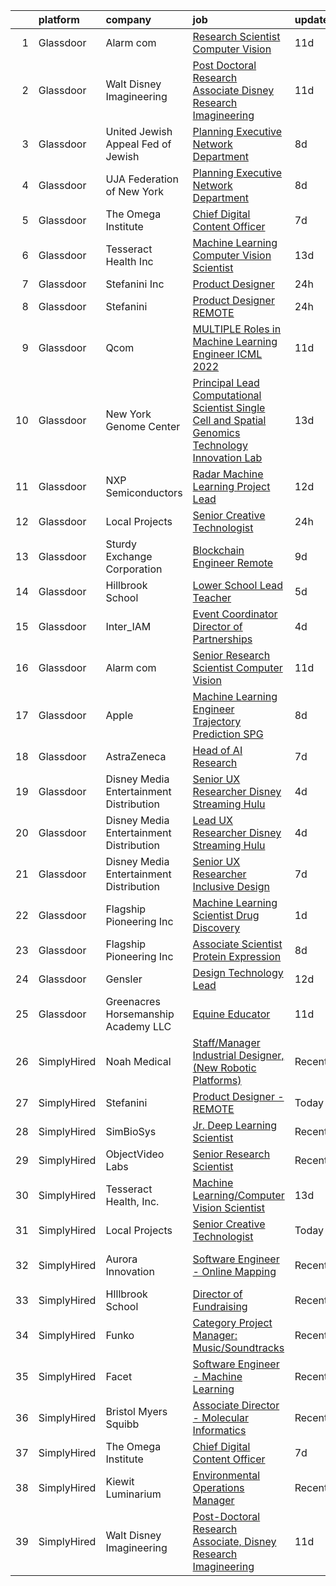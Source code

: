 

|    | platform    | company                                   | job                                                                                                                                                                                                                                                                                                                                                                                                                                                                                                                                                                                                                                                                                                                                                                                                                                                                                                                                                                                                                                                                                                                                                                                                                                                                                                                                                              | update_time   | location                       |
|---:|:------------|:------------------------------------------|:-----------------------------------------------------------------------------------------------------------------------------------------------------------------------------------------------------------------------------------------------------------------------------------------------------------------------------------------------------------------------------------------------------------------------------------------------------------------------------------------------------------------------------------------------------------------------------------------------------------------------------------------------------------------------------------------------------------------------------------------------------------------------------------------------------------------------------------------------------------------------------------------------------------------------------------------------------------------------------------------------------------------------------------------------------------------------------------------------------------------------------------------------------------------------------------------------------------------------------------------------------------------------------------------------------------------------------------------------------------------|:--------------|:-------------------------------|
|  1 | Glassdoor   | Alarm com                                 | [Research Scientist   Computer Vision](https://www.glassdoor.com/partner/jobListing.htm?pos=119&ao=1136043&s=58&guid=000001823e6981afafe4bbd06a31815e&src=GD_JOB_AD&t=SR&vt=w&ea=1&cs=1_858bd65b&cb=1658904478428&jobListingId=1008008961661&jrtk=3-0-1g8v6j0f52inh001-1g8v6j0fki9ip800-a3630e76beea8a0b-)                                                                                                                                                                                                                                                                                                                                                                                                                                                                                                                                                                                                                                                                                                                                                                                                                                                                                                                                                                                                                                                       | 11d           | Tysons Corner, VA              |
|  2 | Glassdoor   | Walt Disney Imagineering                  | [Post Doctoral Research Associate  Disney Research Imagineering](https://www.glassdoor.com/partner/jobListing.htm?pos=108&ao=1136043&s=58&guid=000001823e6981afafe4bbd06a31815e&src=GD_JOB_AD&t=SR&vt=w&cs=1_5c7c288d&cb=1658904478428&jobListingId=1008007915243&jrtk=3-0-1g8v6j0f52inh001-1g8v6j0fki9ip800-f4bce9b9b736aac7-)                                                                                                                                                                                                                                                                                                                                                                                                                                                                                                                                                                                                                                                                                                                                                                                                                                                                                                                                                                                                                                  | 11d           | Glendale, CA                   |
|  3 | Glassdoor   | United Jewish Appeal Fed of Jewish        | [Planning Executive  Network Department](https://www.glassdoor.com/partner/jobListing.htm?pos=104&ao=1136043&s=58&guid=000001823e6981afafe4bbd06a31815e&src=GD_JOB_AD&t=SR&vt=w&cs=1_331da9b9&cb=1658904478427&jobListingId=1008012498594&jrtk=3-0-1g8v6j0f52inh001-1g8v6j0fki9ip800-827eec7eb3315568-)                                                                                                                                                                                                                                                                                                                                                                                                                                                                                                                                                                                                                                                                                                                                                                                                                                                                                                                                                                                                                                                          | 8d            | New York, NY                   |
|  4 | Glassdoor   | UJA Federation of New York                | [Planning Executive  Network Department](https://www.glassdoor.com/partner/jobListing.htm?pos=111&ao=1136043&s=58&guid=000001823e6981afafe4bbd06a31815e&src=GD_JOB_AD&t=SR&vt=w&cs=1_0939b050&cb=1658904478428&jobListingId=1008012544382&jrtk=3-0-1g8v6j0f52inh001-1g8v6j0fki9ip800-58ad51c3a85b4340-)                                                                                                                                                                                                                                                                                                                                                                                                                                                                                                                                                                                                                                                                                                                                                                                                                                                                                                                                                                                                                                                          | 8d            | New York, NY                   |
|  5 | Glassdoor   | The Omega Institute                       | [Chief Digital Content Officer](https://www.glassdoor.com/partner/jobListing.htm?pos=121&ao=1136043&s=58&guid=000001823e6981afafe4bbd06a31815e&src=GD_JOB_AD&t=SR&vt=w&ea=1&cs=1_8659170a&cb=1658904478428&jobListingId=1008015033930&jrtk=3-0-1g8v6j0f52inh001-1g8v6j0fki9ip800-9e0395aef8d12c95-)                                                                                                                                                                                                                                                                                                                                                                                                                                                                                                                                                                                                                                                                                                                                                                                                                                                                                                                                                                                                                                                              | 7d            | Rhinebeck, NY                  |
|  6 | Glassdoor   | Tesseract Health  Inc                     | [Machine Learning Computer Vision Scientist](https://www.glassdoor.com/partner/jobListing.htm?pos=102&ao=1136043&s=58&guid=000001823e6981afafe4bbd06a31815e&src=GD_JOB_AD&t=SR&vt=w&ea=1&cs=1_7060c1df&cb=1658904478427&jobListingId=1008002710891&jrtk=3-0-1g8v6j0f52inh001-1g8v6j0fki9ip800-fd7670455c9a02f9-)                                                                                                                                                                                                                                                                                                                                                                                                                                                                                                                                                                                                                                                                                                                                                                                                                                                                                                                                                                                                                                                 | 13d           | Remote                         |
|  7 | Glassdoor   | Stefanini  Inc                            | [Product Designer](https://www.glassdoor.com/partner/jobListing.htm?pos=118&ao=1136043&s=58&guid=000001823e6981afafe4bbd06a31815e&src=GD_JOB_AD&t=SR&vt=w&ea=1&cs=1_64a0362a&cb=1658904478428&jobListingId=1008031986155&jrtk=3-0-1g8v6j0f52inh001-1g8v6j0fki9ip800-f3472082e5f64a8b-)                                                                                                                                                                                                                                                                                                                                                                                                                                                                                                                                                                                                                                                                                                                                                                                                                                                                                                                                                                                                                                                                           | 24h           | Dearborn, MI                   |
|  8 | Glassdoor   | Stefanini                                 | [Product Designer   REMOTE](https://www.glassdoor.com/partner/jobListing.htm?pos=103&ao=1136043&s=58&guid=000001823e6981afafe4bbd06a31815e&src=GD_JOB_AD&t=SR&vt=w&ea=1&cs=1_9ea661db&cb=1658904478427&jobListingId=1008031185723&jrtk=3-0-1g8v6j0f52inh001-1g8v6j0fki9ip800-603b02cc24df940a-)                                                                                                                                                                                                                                                                                                                                                                                                                                                                                                                                                                                                                                                                                                                                                                                                                                                                                                                                                                                                                                                                  | 24h           | Remote                         |
|  9 | Glassdoor   | Qcom                                      | [MULTIPLE Roles in Machine Learning Engineer ICML 2022](https://www.glassdoor.com/partner/jobListing.htm?pos=117&ao=1136043&s=58&guid=000001823e6981afafe4bbd06a31815e&src=GD_JOB_AD&t=SR&vt=w&cs=1_a119b95f&cb=1658904478428&jobListingId=1008008312368&jrtk=3-0-1g8v6j0f52inh001-1g8v6j0fki9ip800-54bf61d0ed1361c2-)                                                                                                                                                                                                                                                                                                                                                                                                                                                                                                                                                                                                                                                                                                                                                                                                                                                                                                                                                                                                                                           | 11d           | San Diego, CA                  |
| 10 | Glassdoor   | New York Genome Center                    | [Principal Lead Computational Scientist  Single Cell and Spatial Genomics   Technology Innovation Lab](https://www.glassdoor.com/partner/jobListing.htm?pos=112&ao=1136043&s=58&guid=000001823e6981afafe4bbd06a31815e&src=GD_JOB_AD&t=SR&vt=w&ea=1&cs=1_857187ef&cb=1658904478428&jobListingId=1008004154570&jrtk=3-0-1g8v6j0f52inh001-1g8v6j0fki9ip800-8d456020028afd44-)                                                                                                                                                                                                                                                                                                                                                                                                                                                                                                                                                                                                                                                                                                                                                                                                                                                                                                                                                                                       | 13d           | New York, NY                   |
| 11 | Glassdoor   | NXP Semiconductors                        | [Radar Machine Learning Project Lead](https://www.glassdoor.com/partner/jobListing.htm?pos=124&ao=1136043&s=58&guid=000001823e6981afafe4bbd06a31815e&src=GD_JOB_AD&t=SR&vt=w&cs=1_bfec2ebe&cb=1658904478431&jobListingId=1008005614467&jrtk=3-0-1g8v6j0f52inh001-1g8v6j0fki9ip800-b4c322399e7e5b99-)                                                                                                                                                                                                                                                                                                                                                                                                                                                                                                                                                                                                                                                                                                                                                                                                                                                                                                                                                                                                                                                             | 12d           | San Jose, CA                   |
| 12 | Glassdoor   | Local Projects                            | [Senior Creative Technologist](https://www.glassdoor.com/partner/jobListing.htm?pos=101&ao=1110586&s=58&guid=000001823e6981afafe4bbd06a31815e&src=GD_JOB_AD&t=SR&vt=w&cs=1_1b1e803c&cb=1658904478426&jobListingId=1008030766533&cpc=334ABAF5D42DC775&jrtk=3-0-1g8v6j0f52inh001-1g8v6j0fki9ip800-7ede5dd989728759--6NYlbfkN0DG4ntHtB_rMsnfhgmnSvK2brktLme1L4SiDeJjQ-izrVOLqRJ5-yjEhSyAj73O13QFLJD7297U5ghhJjmTLwGHRfByG77ocZvB6Ip771Llp25uzQ4giVPdZSUGOBFth3Ubbs807suaGwu2rTuGavebJx19yNa0biIz4qW_28PiUIKOU99cdTBj3nIr6fQVjdPNVkWfmuyrBiWTA-lECyEieN2sQtg-G1dJUSaB_ESk21_KMaG6dWB8jdH4uW6WmF2Xt01d4Iacz7rSRItH47w_SMo3aM5UtJnGRu8mlorFgrItiV_XtJZD0uXDUBsnxkveN8gYPxgMgy52-yNq2Ln0JTBQSHFt47o2CnnsaYPjjAP9O94nY44-JufnFk5EB5NhjLqHDBH2JXyCx6sEwqtRdZ2JNqo2-0BjHwP98UCw1XmFLv2hBGpbVloT3gN6WAhjFyYIr8AAFKYG4teWS62zKdBb4Uq6CJt4Yf7f2H4DSCOp4O4U1QxsR2XiNjEkMXt7XrSy-6X1TB3Nrlc0rDNyXMdXzrZrIc8TCRvUaUstWbUK5YX1UCDch-1HK7NacFb5IUZvP30hO8MTz8D-ifuuo6ul5IRVQA4dC9Uu-w76cS2TVEziPkQOTx54dD-G3Q2nybjN4P7UOiwjyh4OKQzRKgRS6gykVb3YWjQj_Qu31-ju0l8D8y3Y1qoz7VMfZpI5uA8JbtInP2iqJELDndYrOcGraP6KrBCTVT49VTQNWg9FK6iZ4j2wqtqlVD9hdpdV7phpGCFuHqVd9CfdEDE7KZaiyHx3fESQvzygURoNBcOYkapv9mlt-olBoxU4U4Dbv62wNuEVUpHUJZ7hUHF8hBqv7pTTtF9tQd9vrgXs6RYwRzoRd2dvZNyJGJkH0f4oQ5kqnJ-Zkoiq-JULgMLgm2wAuJUYnfSYnnADiCgoIyM4s5bqW8OwmmjdmxmJ6omUJZgH51NerD-PuaN7ThEgRV0-DPvbu4U%3D) | 24h           | New York, NY                   |
| 13 | Glassdoor   | Sturdy Exchange Corporation               | [Blockchain Engineer  Remote ](https://www.glassdoor.com/partner/jobListing.htm?pos=123&ao=1136043&s=58&guid=000001823e6981afafe4bbd06a31815e&src=GD_JOB_AD&t=SR&vt=w&ea=1&cs=1_6ec58536&cb=1658904478429&jobListingId=1008010329731&jrtk=3-0-1g8v6j0f52inh001-1g8v6j0fki9ip800-7d55b355f04952f3-)                                                                                                                                                                                                                                                                                                                                                                                                                                                                                                                                                                                                                                                                                                                                                                                                                                                                                                                                                                                                                                                               | 9d            | Remote                         |
| 14 | Glassdoor   | Hillbrook School                          | [Lower School Lead Teacher](https://www.glassdoor.com/partner/jobListing.htm?pos=122&ao=1136043&s=58&guid=000001823e6981afafe4bbd06a31815e&src=GD_JOB_AD&t=SR&vt=w&cs=1_80f23a1f&cb=1658904478428&jobListingId=1008021188271&jrtk=3-0-1g8v6j0f52inh001-1g8v6j0fki9ip800-e7689760e12dd0a7-)                                                                                                                                                                                                                                                                                                                                                                                                                                                                                                                                                                                                                                                                                                                                                                                                                                                                                                                                                                                                                                                                       | 5d            | Los Gatos, CA                  |
| 15 | Glassdoor   | Inter_IAM                                 | [Event Coordinator   Director of Partnerships](https://www.glassdoor.com/partner/jobListing.htm?pos=115&ao=1136043&s=58&guid=000001823e6981afafe4bbd06a31815e&src=GD_JOB_AD&t=SR&vt=w&ea=1&cs=1_6cc26469&cb=1658904478428&jobListingId=1008022182568&jrtk=3-0-1g8v6j0f52inh001-1g8v6j0fki9ip800-96cec4608558ae4e-)                                                                                                                                                                                                                                                                                                                                                                                                                                                                                                                                                                                                                                                                                                                                                                                                                                                                                                                                                                                                                                               | 4d            | Manhattan                      |
| 16 | Glassdoor   | Alarm com                                 | [Senior Research Scientist   Computer Vision](https://www.glassdoor.com/partner/jobListing.htm?pos=110&ao=1136043&s=58&guid=000001823e6981afafe4bbd06a31815e&src=GD_JOB_AD&t=SR&vt=w&ea=1&cs=1_adf2cf07&cb=1658904478428&jobListingId=1008008961663&jrtk=3-0-1g8v6j0f52inh001-1g8v6j0fki9ip800-2fd33b48625a156d-)                                                                                                                                                                                                                                                                                                                                                                                                                                                                                                                                                                                                                                                                                                                                                                                                                                                                                                                                                                                                                                                | 11d           | Tysons Corner, VA              |
| 17 | Glassdoor   | Apple                                     | [Machine Learning Engineer  Trajectory Prediction   SPG](https://www.glassdoor.com/partner/jobListing.htm?pos=125&ao=1136043&s=58&guid=000001823e6981afafe4bbd06a31815e&src=GD_JOB_AD&t=SR&vt=w&cs=1_0338f368&cb=1658904478431&jobListingId=1008011764350&jrtk=3-0-1g8v6j0f52inh001-1g8v6j0fki9ip800-4d96d8ef89e83ede-)                                                                                                                                                                                                                                                                                                                                                                                                                                                                                                                                                                                                                                                                                                                                                                                                                                                                                                                                                                                                                                          | 8d            | Cupertino, CA                  |
| 18 | Glassdoor   | AstraZeneca                               | [Head of AI Research](https://www.glassdoor.com/partner/jobListing.htm?pos=113&ao=1136043&s=58&guid=000001823e6981afafe4bbd06a31815e&src=GD_JOB_AD&t=SR&vt=w&cs=1_4bf6cfc4&cb=1658904478428&jobListingId=1008013808942&jrtk=3-0-1g8v6j0f52inh001-1g8v6j0fki9ip800-eef59e953d0d7836-)                                                                                                                                                                                                                                                                                                                                                                                                                                                                                                                                                                                                                                                                                                                                                                                                                                                                                                                                                                                                                                                                             | 7d            | Gaithersburg, MD               |
| 19 | Glassdoor   | Disney Media   Entertainment Distribution | [Senior UX Researcher   Disney Streaming  Hulu ](https://www.glassdoor.com/partner/jobListing.htm?pos=116&ao=1136043&s=58&guid=000001823e6981afafe4bbd06a31815e&src=GD_JOB_AD&t=SR&vt=w&cs=1_8433903e&cb=1658904478428&jobListingId=1008022658355&jrtk=3-0-1g8v6j0f52inh001-1g8v6j0fki9ip800-436ebe1d92584707-)                                                                                                                                                                                                                                                                                                                                                                                                                                                                                                                                                                                                                                                                                                                                                                                                                                                                                                                                                                                                                                                  | 4d            | Santa Monica, CA               |
| 20 | Glassdoor   | Disney Media   Entertainment Distribution | [Lead UX Researcher   Disney Streaming  Hulu ](https://www.glassdoor.com/partner/jobListing.htm?pos=109&ao=1136043&s=58&guid=000001823e6981afafe4bbd06a31815e&src=GD_JOB_AD&t=SR&vt=w&cs=1_c3867e21&cb=1658904478428&jobListingId=1008022658381&jrtk=3-0-1g8v6j0f52inh001-1g8v6j0fki9ip800-836576904874088e-)                                                                                                                                                                                                                                                                                                                                                                                                                                                                                                                                                                                                                                                                                                                                                                                                                                                                                                                                                                                                                                                    | 4d            | New York, NY                   |
| 21 | Glassdoor   | Disney Media   Entertainment Distribution | [Senior UX Researcher   Inclusive Design](https://www.glassdoor.com/partner/jobListing.htm?pos=114&ao=1136043&s=58&guid=000001823e6981afafe4bbd06a31815e&src=GD_JOB_AD&t=SR&vt=w&cs=1_7bb9b987&cb=1658904478428&jobListingId=1008014300873&jrtk=3-0-1g8v6j0f52inh001-1g8v6j0fki9ip800-ab12b344d29545fe-)                                                                                                                                                                                                                                                                                                                                                                                                                                                                                                                                                                                                                                                                                                                                                                                                                                                                                                                                                                                                                                                         | 7d            | San Francisco, CA              |
| 22 | Glassdoor   | Flagship Pioneering  Inc                  | [Machine Learning Scientist  Drug Discovery](https://www.glassdoor.com/partner/jobListing.htm?pos=105&ao=1136043&s=58&guid=000001823e6981afafe4bbd06a31815e&src=GD_JOB_AD&t=SR&vt=w&cs=1_93b059b2&cb=1658904478427&jobListingId=1008028988616&jrtk=3-0-1g8v6j0f52inh001-1g8v6j0fki9ip800-711180781a7c4d72-)                                                                                                                                                                                                                                                                                                                                                                                                                                                                                                                                                                                                                                                                                                                                                                                                                                                                                                                                                                                                                                                      | 1d            | Cambridge, MA                  |
| 23 | Glassdoor   | Flagship Pioneering  Inc                  | [Associate Scientist  Protein Expression](https://www.glassdoor.com/partner/jobListing.htm?pos=107&ao=1136043&s=58&guid=000001823e6981afafe4bbd06a31815e&src=GD_JOB_AD&t=SR&vt=w&cs=1_75416ff8&cb=1658904478428&jobListingId=1008012450011&jrtk=3-0-1g8v6j0f52inh001-1g8v6j0fki9ip800-8d69771902506d2f-)                                                                                                                                                                                                                                                                                                                                                                                                                                                                                                                                                                                                                                                                                                                                                                                                                                                                                                                                                                                                                                                         | 8d            | Boston, MA                     |
| 24 | Glassdoor   | Gensler                                   | [Design Technology Lead](https://www.glassdoor.com/partner/jobListing.htm?pos=120&ao=1136043&s=58&guid=000001823e6981afafe4bbd06a31815e&src=GD_JOB_AD&t=SR&vt=w&cs=1_8650d4be&cb=1658904478428&jobListingId=1008006782951&jrtk=3-0-1g8v6j0f52inh001-1g8v6j0fki9ip800-4364c8507631c53c-)                                                                                                                                                                                                                                                                                                                                                                                                                                                                                                                                                                                                                                                                                                                                                                                                                                                                                                                                                                                                                                                                          | 12d           | Baltimore, MD                  |
| 25 | Glassdoor   | Greenacres Horsemanship Academy LLC       | [Equine Educator](https://www.glassdoor.com/partner/jobListing.htm?pos=106&ao=1136043&s=58&guid=000001823e6981afafe4bbd06a31815e&src=GD_JOB_AD&t=SR&vt=w&cs=1_29b0f89b&cb=1658904478428&jobListingId=1008008320364&jrtk=3-0-1g8v6j0f52inh001-1g8v6j0fki9ip800-e0933fbaa1de8d2e-)                                                                                                                                                                                                                                                                                                                                                                                                                                                                                                                                                                                                                                                                                                                                                                                                                                                                                                                                                                                                                                                                                 | 11d           | Cincinnati, OH                 |
| 26 | SimplyHired | Noah Medical                              | [Staff/Manager Industrial Designer, (New Robotic Platforms)](https://www.simplyhired.com/job/Q1hQ1Qp6O7CZ6Z_3K_2XWf-RupqMcD3-ZovBqcVZt1g31kYNulR1-Q?q=generative+art)                                                                                                                                                                                                                                                                                                                                                                                                                                                                                                                                                                                                                                                                                                                                                                                                                                                                                                                                                                                                                                                                                                                                                                                            | Recently      | Pleasanton, CA                 |
| 27 | SimplyHired | Stefanini                                 | [Product Designer - REMOTE](https://www.simplyhired.com/job/Arzm_iP7hnwrFwmga5_9Aju5FHfJlvvTUqCcwNVSk03DdQ36f7Sglg?q=generative+art)                                                                                                                                                                                                                                                                                                                                                                                                                                                                                                                                                                                                                                                                                                                                                                                                                                                                                                                                                                                                                                                                                                                                                                                                                             | Today         | Remote                         |
| 28 | SimplyHired | SimBioSys                                 | [Jr. Deep Learning Scientist](https://www.simplyhired.com/job/QLKBeB213mb3gEI9hwxK3u6dwygDRzLsU5l729hCydJRHwl7Zh9bqA?q=generative+art)                                                                                                                                                                                                                                                                                                                                                                                                                                                                                                                                                                                                                                                                                                                                                                                                                                                                                                                                                                                                                                                                                                                                                                                                                           | Recently      | Chicago, IL                    |
| 29 | SimplyHired | ObjectVideo Labs                          | [Senior Research Scientist](https://www.simplyhired.com/job/iwGOHmLWvfOmxyLPWisE22bVwaw0zqQje7AP87bP-cBI8DTccbHQTQ?q=generative+art)                                                                                                                                                                                                                                                                                                                                                                                                                                                                                                                                                                                                                                                                                                                                                                                                                                                                                                                                                                                                                                                                                                                                                                                                                             | Recently      | Tysons, VA                     |
| 30 | SimplyHired | Tesseract Health, Inc.                    | [Machine Learning/Computer Vision Scientist](https://www.simplyhired.com/job/iwXCtTY72kw5Rvu02vwYQyiUZQPuKE1vaa0Wy-aIRZrUcmJplgx-2g?q=generative+art)                                                                                                                                                                                                                                                                                                                                                                                                                                                                                                                                                                                                                                                                                                                                                                                                                                                                                                                                                                                                                                                                                                                                                                                                            | 13d           | Remote                         |
| 31 | SimplyHired | Local Projects                            | [Senior Creative Technologist](https://www.simplyhired.com/job/N0J1V8KQwzO_K5WrzMdvnOZf_l9naoW5lTILwFqFStvNBHo1QD5qLA?q=generative+art)                                                                                                                                                                                                                                                                                                                                                                                                                                                                                                                                                                                                                                                                                                                                                                                                                                                                                                                                                                                                                                                                                                                                                                                                                          | Today         | New York, NY                   |
| 32 | SimplyHired | Aurora Innovation                         | [Software Engineer - Online Mapping](https://www.simplyhired.com/job/Jpw86CODnDpVuJ4YUkYfd7ufjPxFs8ySsQgmSOVRH5aRgKeEQdzSJg?q=generative+art)                                                                                                                                                                                                                                                                                                                                                                                                                                                                                                                                                                                                                                                                                                                                                                                                                                                                                                                                                                                                                                                                                                                                                                                                                    | Recently      | Mountain View, CA +2 locations |
| 33 | SimplyHired | HIllbrook School                          | [Director of Fundraising](https://www.simplyhired.com/job/ENKUisqEPyXa1cUA81a4-YhdtzebfyE0gA8nVSY6VQ4HA2qzcaOKGg?q=generative+art)                                                                                                                                                                                                                                                                                                                                                                                                                                                                                                                                                                                                                                                                                                                                                                                                                                                                                                                                                                                                                                                                                                                                                                                                                               | Recently      | Los Gatos, CA                  |
| 34 | SimplyHired | Funko                                     | [Category Project Manager: Music/Soundtracks](https://www.simplyhired.com/job/X_XStjdI8ZahRdQCHLfkODrhUBKQZXKtPuPwUUrCGwvZXJq9bO_Ygw?q=generative+art)                                                                                                                                                                                                                                                                                                                                                                                                                                                                                                                                                                                                                                                                                                                                                                                                                                                                                                                                                                                                                                                                                                                                                                                                           | Recently      | Austin, TX                     |
| 35 | SimplyHired | Facet                                     | [Software Engineer - Machine Learning](https://www.simplyhired.com/job/rRl7LpYqGiIowLAwzbrNzMgXtXTFbKgtp-z9fo66PKEqX4Q6nYlO_w?q=generative+art)                                                                                                                                                                                                                                                                                                                                                                                                                                                                                                                                                                                                                                                                                                                                                                                                                                                                                                                                                                                                                                                                                                                                                                                                                  | Recently      | San Francisco, CA              |
| 36 | SimplyHired | Bristol Myers Squibb                      | [Associate Director - Molecular Informatics](https://www.simplyhired.com/job/6LUET-00J9FC82jcNozqbzcnMlTzIUjvX0PgAVt3914OdorFX8oQvA?q=generative+art)                                                                                                                                                                                                                                                                                                                                                                                                                                                                                                                                                                                                                                                                                                                                                                                                                                                                                                                                                                                                                                                                                                                                                                                                            | Recently      | Cambridge, MA                  |
| 37 | SimplyHired | The Omega Institute                       | [Chief Digital Content Officer](https://www.simplyhired.com/job/G1D9FkrcxrKb089KGIhcUtufe9nAciOmz-Z9jgwfR-iIJFIjtOIiiw?q=generative+art)                                                                                                                                                                                                                                                                                                                                                                                                                                                                                                                                                                                                                                                                                                                                                                                                                                                                                                                                                                                                                                                                                                                                                                                                                         | 7d            | Rhinebeck, NY                  |
| 38 | SimplyHired | Kiewit Luminarium                         | [Environmental Operations Manager](https://www.simplyhired.com/job/FD23HiYf5GvW3K84uuo2HThSTpdI062QKOBs3aQBhI8z-zuaPzAH5w?q=generative+art)                                                                                                                                                                                                                                                                                                                                                                                                                                                                                                                                                                                                                                                                                                                                                                                                                                                                                                                                                                                                                                                                                                                                                                                                                      | Recently      | Omaha, NE                      |
| 39 | SimplyHired | Walt Disney Imagineering                  | [Post-Doctoral Research Associate, Disney Research Imagineering](https://www.simplyhired.com/job/P-aKdyEO9SXjpPDhQjJ3o-_bNQWBknptf_w2LEtQXoukg7peUR5PoA?q=generative+art)                                                                                                                                                                                                                                                                                                                                                                                                                                                                                                                                                                                                                                                                                                                                                                                                                                                                                                                                                                                                                                                                                                                                                                                        | 11d           | Glendale, CA                   |
